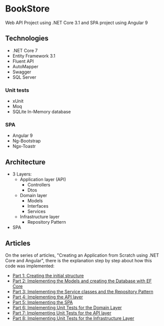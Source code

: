 # BookStore
Web API Project using .NET Core 3.1 and SPA project using Angular 9

## Technologies
- .NET Core 7
- Entity Framework 3.1
- Fluent API
- AutoMapper
- Swagger
- SQL Server

### Unit tests
- xUnit
- Moq
- SQLite In-Memory database

### SPA
- Angular 9
- Ng-Bootstrap
- Ngx-Toastr

## Architecture
- 3 Layers:
  - Application layer (API)
    - Controllers
    - Dtos
  - Domain layer
    - Models
    - Interfaces
    - Services
  - Infrastructure layer
    - Repository Pattern
- SPA

## Articles
On the series of articles, "Creating an Application from Scratch using .NET Core and Angular", there is the explanation step by step about how this code was implemented:
- [Part 1: Creating the initial structure](https://henriquesd.medium.com/creating-an-application-from-scratch-using-net-core-and-angular-part-1-d1c66733c57d)
- [Part 2: Implementing the Models and creating the Database with EF Core](https://henriquesd.medium.com/creating-an-application-from-scratch-using-net-core-and-angular-part-2-95e67eebadde)
- [Part 3: Implementing the Service classes and the Repository Pattern](https://henriquesd.medium.com/creating-an-application-from-scratch-using-net-core-and-angular-part-3-e3c42cd9cc01)
- [Part 4: Implementing the API layer](https://henriquesd.medium.com/creating-an-application-from-scratch-using-net-core-and-angular-part-4-8718e3f529aa)
- [Part 5: Implementing the SPA](https://henriquesd.medium.com/creating-an-application-from-scratch-using-net-core-and-angular-part-5-ab1ac4cd5609)
- [Part 6: Implementing Unit Tests for the Domain Layer](https://henriquesd.medium.com/creating-an-application-from-scratch-using-net-core-and-angular-part-6-76daa358db41)
- [Part 7: Implementing Unit Tests for the API layer](https://henriquesd.medium.com/creating-an-application-from-scratch-using-net-core-and-angular-part-7-8b7f77772b36)
- [Part 8: Implementing Unit Tests for the Infrastructure Layer](https://henriquesd.medium.com/creating-an-application-from-scratch-using-net-core-and-angular-part-8-85018dc84429)
